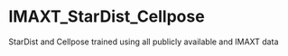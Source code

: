 # IMAXT_StarDist_Cellpose
StarDist and Cellpose trained using all publicly available and IMAXT data
